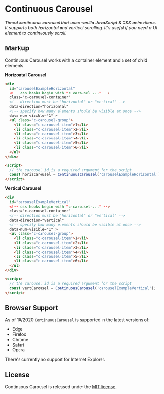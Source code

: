 # Continuous Carousel

_Timed continuous carousel that uses vanilla JavaScript & CSS animations. It supports both horizontal and vertical scrolling. It's useful if you need a UI element to continuously scroll._

## Markup

Continuous Carousel works with a container element and a set of child elements.

**Horizontal Carousel**

```html
<div
  id="carouselExampleHorizontal"
  <!-- css hooks begin with "c-carousel-..." -->
  class="c-carousel-container"
  <!-- direction must be "horizontal" or "vertical" -->
  data-direction="horizontal"
  <!-- specify how many elements should be visible at once -->
  data-num-visible="1" >
  <ul class="c-carousel-group">
    <li class="c-carousel-item">1</li>
    <li class="c-carousel-item">2</li>
    <li class="c-carousel-item">3</li>
    <li class="c-carousel-item">4</li>
    <li class="c-carousel-item">5</li>
    <li class="c-carousel-item">6</li>
  </ul>
</div>

<script>
  // the carousel id is a required argument for the script
  const horizCarousel = ContinuousCarousel('carouselExampleHorizontal');
</script>
```

**Vertical Carousel**

```html
<div
  id="carouselExampleVertical"
  <!-- css hooks begin with "c-carousel-..." -->
  class="c-carousel-container"
  <!-- direction must be "horizontal" or "vertical" -->
  data-direction="vertical"
  <!-- specify how many elements should be visible at once -->
  data-num-visible="1" >
  <ul class="c-carousel-group">
    <li class="c-carousel-item">1</li>
    <li class="c-carousel-item">2</li>
    <li class="c-carousel-item">3</li>
    <li class="c-carousel-item">4</li>
    <li class="c-carousel-item">5</li>
    <li class="c-carousel-item">6</li>
  </ul>
</div>

<script>
  // the carousel id is a required argument for the script
  const vertCarousel = ContinuousCarousel('carouselExampleVertical');
</script>
```

## Browser Support

As of 10/2020 `ContinuousCarousel` is supported in the latest versions of:

- Edge
- Firefox
- Chrome
- Safari
- Opera

There's currently no support for Internet Explorer.

## License

Continuous Carousel is released under the [MIT license](https://github.com/jonchretien/continuous-carousel/blob/master/LICENSE.txt).
